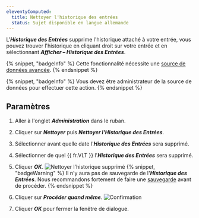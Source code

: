 ```yaml
---
eleventyComputed:
  title: Nettoyer l'historique des entrées
  status: Sujet disponible en langue allemande
---
```

L'***Historique des Entrées*** supprime l'historique attaché à votre entrée, vous pouvez trouver l'historique en cliquant droit sur votre entrée et en sélectionnant ***Afficher – Historique des Entrées***.

{% snippet, "badgeInfo" %}
Cette fonctionnalité nécessite une [source de données avancée](/rdm/windows/data-sources/data-sources-types/advanced-data-sources/).
{% endsnippet %}

{% snippet, "badgeInfo" %}
Vous devez être administrateur de la source de données pour effectuer cette action.
{% endsnippet %}

## Paramètres
1. Aller à l'onglet ***Administration*** dans le ruban.
1. Cliquer sur ***Nettoyer*** puis ***Nettoyer l'Historique des Entrées***.
1. Sélectionner avant quelle date l'***Historique des Entrées*** sera supprimé.
1. Sélectionner de quel {{ fr.VLT }} l'***Historique des Entrées*** sera supprimé.
1. Cliquer ***OK***.
![Nettoyer l'historique supprimé](https://cdnweb.devolutions.net/docs/docs_en_rdm_windows_RDMWin0005.png)
   {% snippet, "badgeWarning" %}
   Il n'y aura pas de sauvegarde de l'***Historique des Entrées***. Nous recommandons fortement de faire une [sauvegarde](/rdm/windows/commands/file/backup/) avant de procéder.
   {% endsnippet %}

1. Cliquer sur ***Procéder quand même***.
![Confirmation](https://cdnweb.devolutions.net/docs/docs_en_rdm_windows_RDMWin0004.png)

1. Cliquer ***OK*** pour fermer la fenêtre de dialogue.
